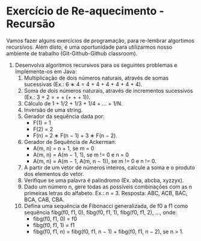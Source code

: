 # Exercício de Re-aquecimento - Recursão

Vamos fazer alguns exercícios de programação, para re-lembrar algortimos recursivos. Além disto, é uma oportunidade para utilizarmos
nosso ambiente de trabalho (Git-Github-Github classroom).


1. Desenvolva algoritmos recursivos para os seguintes problemas e implemente-os em Java:
   1. Multiplicação de dois números naturais, através de somas sucessivas (Ex.: 6 ∗ 4 = 4 + 4 + 4 + 4 + 4 + 4).
   1. Soma de dois números naturais, através de incrementos sucessivos (Ex.: 3 + 2 = + + (+ + + 1)).
   1. Cálculo de 1 + 1/2 + 1/3 + 1/4 + ... + 1/N.
   1. Inversão de uma string.
   1. Gerador da sequência dada por:
         * F(1) = 1
         * F(2) = 2 
         * F(n) = 2 ∗ F(n − 1) + 3 ∗ F(n − 2).
   1.  Gerador de Sequência de Ackerman:
         * A(m, n) = n + 1, se m = 0
         * A(m, n) = A(m − 1, 1), se m != 0 e n = 0
         * A(m, n) = A(m − 1, A(m, n − 1)), se m != 0 e n != 0.
   1. A partir de um vetor de números inteiros, calcule a soma e o produto dos elementos
do vetor.
   1. Verifique se uma palavra é palíndromo (Ex. aba, abcba, xyzzyx).
   1. Dado um número n, gere todas as possíveis combinações com as n primeiras letras
do alfabeto. Ex.: n = 3. Resposta: ABC, ACB, BAC, BCA, CAB, CBA.
   1. Defina uma sequência de Fibonacci generalizada, de f0 a f1 como sequência
fibg(f0, f1, 0), fibg(f0, f1, 1), fibg(f0, f1, 2), ..., onde:
         * fibg(f0, f1, 0) = f0
         * fibg(f0, f1, 1) = f1
         * fibg(f0, f1, n) = fibg(f0, f1, n − 1) + fibg(f0, f1, n − 2), se n > 1.

